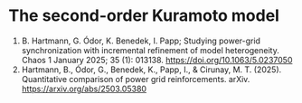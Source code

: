 # The second-order Kuramoto model



1. B. Hartmann, G. Ódor, K. Benedek, I. Papp; Studying power-grid synchronization with incremental refinement of model heterogeneity. Chaos 1 January 2025; 35 (1): 013138. https://doi.org/10.1063/5.0237050
2. Hartmann, B., Ódor, G., Benedek, K., Papp, I., & Cirunay, M. T. (2025). Quantitative comparison of power grid reinforcements. arXiv. https://arxiv.org/abs/2503.05380
